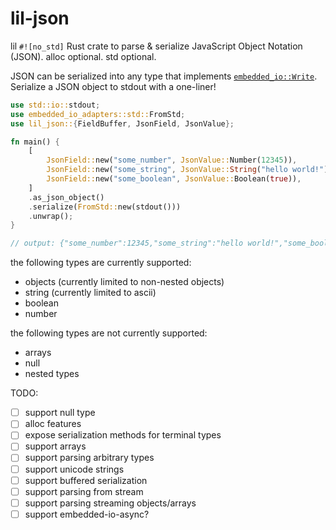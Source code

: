 # lil-json

lil `#![no_std]` Rust crate to parse & serialize JavaScript Object Notation (JSON). alloc optional. std optional.

JSON can be serialized into any type that implements [`embedded_io::Write`](https://docs.rs/embedded-io/latest/embedded_io/trait.Write.html). Serialize a JSON object to stdout with a one-liner!
```rust
use std::io::stdout;
use embedded_io_adapters::std::FromStd;
use lil_json::{FieldBuffer, JsonField, JsonValue};

fn main() {
    [
        JsonField::new("some_number", JsonValue::Number(12345)),
        JsonField::new("some_string", JsonValue::String("hello world!")),
        JsonField::new("some_boolean", JsonValue::Boolean(true)),
    ]
    .as_json_object()
    .serialize(FromStd::new(stdout()))
    .unwrap();
}

// output: {"some_number":12345,"some_string":"hello world!","some_boolean":true}
```

the following types are currently supported:
* objects (currently limited to non-nested objects)
* string (currently limited to ascii)
* boolean
* number

the following types are not currently supported:
* arrays
* null
* nested types

TODO:
- [ ] support null type
- [ ] alloc features
- [ ] expose serialization methods for terminal types
- [ ] support arrays
- [ ] support parsing arbitrary types
- [ ] support unicode strings
- [ ] support buffered serialization
- [ ] support parsing from stream
- [ ] support parsing streaming objects/arrays
- [ ] support embedded-io-async?
